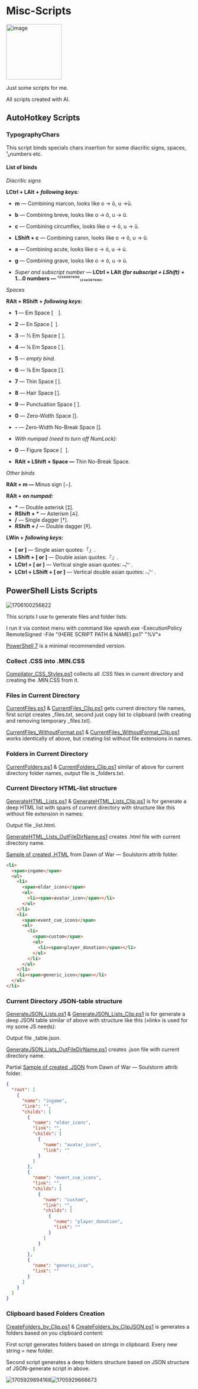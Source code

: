# Misc-Scripts

<img src="image/README/1705983754204.png" alt="image" width="150" height="auto">

Just some scripts for me.

All scripts created with AI.

## AutoHotkey Scripts

### TypographyChars

This script binds specials chars insertion for some diacritic signs, spaces, ¹₂numbers etc.

#### List of binds

_Diacritic signs_

**LCtrl + LAlt +** **_following keys:_**

- **m** — Combining marcon, looks like o → ō, u →​ ū.
- **b** — Combining breve, looks like o → ŏ, u → ŭ.
- **c** — Combining circumflex, looks like o → ô, u → û.
- **LShift + c** — Combining caron, looks like o → ǒ, u → û.
- **a** — Combining acute, looks like o → ó, u → ú.
- **g** — Combining grave, looks like o → ò, u → ù.

- _Super and subscript number_ — **LCtrl + LAlt** **_(for subscript + LShift)_** **+ 1…0 numbers —** ¹²³⁴⁵⁶⁷⁸⁹⁰₁₂₃₄₅₆₇₈₉₀.

_Spaces_

**RAlt + RShift +** **_following keys:_**

- **1** — Em Space [ ].
- **2** — En Space [ ].
- **3** — ⅓ Em Space [ ].
- **4** — ¼ Em Space [ ].
- **5** — _empty bind_.
- **6** — ⅙ Em Space [ ].
- **7** — Thin Space [ ].
- **8** — Hair Space [ ].
- **9** — Punctuation Space [ ].
- **0** — Zero-Width Space [].
- **-** — Zero-Width No-Break Space [].
- _With numpad (need to turn off NumLock):_
- **0** — Figure Space [ ].

- **RAlt + LShift + Space —** Thin No-Break Space.

_Other binds_

**RAlt + m —** Minus sign [−].

**RAlt + _on numpad:_**

- **\*** — Double asterisk [⁑].
- **RShift + \*** — Asterism [⁂].
- **/** — Single dagger [†].
- **RShift + /** — Double dagger [‡].

**LWin +** **_following keys:_**

- **[ or ]** — Single asian quotes:「」.
- **LShift + [ or ]** — Double asian quotes:『』.
- **LCtrl + [ or ]** — Vertical single asian quotes:﹁﹂.
- **LCtrl + LShift + [ or ]** — Vertical double asian quotes:﹃﹄.

## PowerShell Lists Scripts

![1706100256822](image/README/1706100256822.png)

This scripts I use to generate files and folder lists.

I run it via context menu with command like «pwsh.exe -ExecutionPolicy RemoteSigned -File "(HERE SCRIPT PATH & NAME).ps1" "%V"»

[PowerShell 7](https://github.com/PowerShell/PowerShell) is a minimal recommended version.

### Collect .CSS into .MIN.CSS

[Compilator_CSS_Styles.ps1](https://github.com/DemerNkardaz/Misc-Scripts/blob/main/PowerShell/Compilator_CSS_Styles.ps1) collects all .CSS files in current directory and creating the .MIN.CSS from it.

### Files in Current Directory

[CurrentFiles.ps1](https://github.com/DemerNkardaz/Misc-Scripts/blob/main/PowerShell/CurrentFiles.ps1) & [CurrentFiles_Clip.ps1](https://github.com/DemerNkardaz/Misc-Scripts/blob/main/PowerShell/CurrentFiles_Clip.ps1) gets current directory file names, first script creates \_files.txt, second just copy list to clipboard (with creating and removing temporary \_files.txt).

[CurrentFiles_WithoutFormat.ps1](https://github.com/DemerNkardaz/Misc-Scripts/blob/main/PowerShell/CurrentFiles_WithoutFormat.ps1) & [CurrentFiles_WithoutFormat_Clip.ps1](https://github.com/DemerNkardaz/Misc-Scripts/blob/main/PowerShell/CurrentFiles_WithoutFormat_Clip.ps1) works identically of above, but creating list without file extensions in names.

### Folders in Current Directory

[CurrentFolders.ps1](https://github.com/DemerNkardaz/Misc-Scripts/blob/main/PowerShell/CurrentFolders.ps1) & [CurrentFolders_Clip.ps1](https://github.com/DemerNkardaz/Misc-Scripts/blob/main/PowerShell/CurrentFolders_Clip.ps1) similar of above for current directory folder names, output file is \_folders.txt.

### Current Directory HTML-list structure

[GenerateHTML_Lists.ps1](https://github.com/DemerNkardaz/Misc-Scripts/blob/main/PowerShell/GenerateHTML_Lists.ps1) & [GenerateHTML_Lists_Clip.ps1](https://github.com/DemerNkardaz/Misc-Scripts/blob/main/PowerShell/GenerateHTML_Lists_Clip.ps1) is for generate a deep HTML list with spans of current directory with structure like this without file extension in names:

Output file \_list.html.

[GenerateHTML_Lists_OutFileDirName.ps1](https://github.com/DemerNkardaz/Misc-Scripts/blob/main/PowerShell/GenerateHTML_Lists_OutFileDirName.ps1) creates .html file with current directory name.

[Sample of created .HTML](https://gist.github.com/DemerNkardaz/740b68b522aa1b0cff3a37c4c9f496d1) from Dawn of War — Soulstorm attrib folder.

```html
<li>
  <span>ingame</span>
  <ul>
    <li>
      <span>eldar_icons</span>
      <ul>
        <li><span>avatar_icon</span></li>
      </ul>
    </li>
    <li>
      <span>event_cue_icons</span>
      <ul>
        <li>
          <span>custom</span>
          <ul>
            <li><span>player_donation</span></li>
          </ul>
        </li>
      </ul>
    </li>
    <li><span>generic_icon</span></li>
  </ul>
</li>
```

### Current Directory JSON-table structure

[GenerateJSON_Lists.ps1](https://github.com/DemerNkardaz/Misc-Scripts/blob/main/PowerShell/GenerateJSON_Lists.ps1) & [GenerateJSON_Lists_Clip.ps1](https://github.com/DemerNkardaz/Misc-Scripts/blob/main/PowerShell/GenerateJSON_Lists_Clip.ps1) is for generate a deep JSON table similar of above with structure like this («link» is used for my some JS needs):

Output file \_table.json.

[GenerateJSON_Lists_OutFileDirName.ps1](https://github.com/DemerNkardaz/Misc-Scripts/blob/main/PowerShell/GenerateJSON_Lists_OutFileDirName.ps1) creates .json file with current directory name.

Partial [Sample of created .JSON](https://gist.github.com/DemerNkardaz/8d886bc88743c2bc2e841e83bc85279b) from Dawn of War — Soulstorm attrib folder.

```json
{
  "root": [
    {
      "name": "ingame",
      "link": "",
      "childs": [
        {
          "name": "eldar_icons",
          "link": "",
          "childs": [
            {
              "name": "avatar_icon",
              "link": ""
            }
          ]
        },
        {
          "name": "event_cue_icons",
          "link": "",
          "childs": [
            {
              "name": "custom",
              "link": "",
              "childs": [
                {
                  "name": "player_donation",
                  "link": ""
                }
              ]
            }
          ]
        },
        {
          "name": "generic_icon",
          "link": ""
        }
      ]
    }
  ]
}
```

### Clipboard based Folders Creation

[CreateFolders_by_Clip.ps1](https://github.com/DemerNkardaz/Misc-Scripts/blob/main/PowerShell/CreateFolders_by_Clip.ps1) & [CreateFolders_by_ClipJSON.ps1](https://github.com/DemerNkardaz/Misc-Scripts/blob/main/PowerShell/CreateFolders_by_ClipJSON.ps1) is generates a folders based on you clipboard content:

First script generates folders based on strings in clipboard. Every new string = new folder.

Second script generates a deep folders structure based on JSON structure of JSON-generate script in above.

![1705929894168](image/README/1705929894168.png)![1705929666673](image/README/1705929666673.png)
